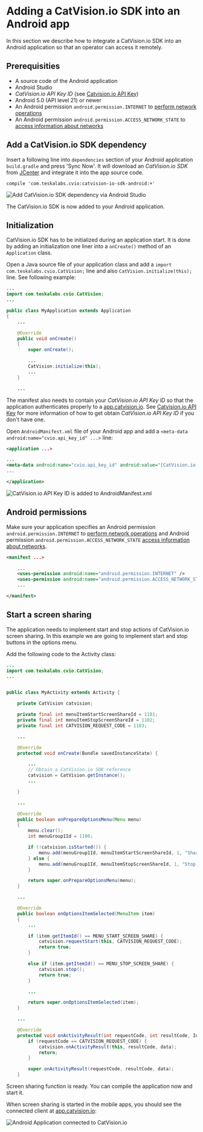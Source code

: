 # Adding a CatVision.io SDK into an Android app

In this section we describe how to integrate a CatVision.io SDK into an Android application so that an operator can access it remotely.

## Prerequisities

* A source code of the Android application
* Android Studio
* _CatVision.io API Key ID_ \(see [Catvision.io API Key](//get-started/api-key.md)\)
* Android 5.0 \(API level 21\) or newer
* An Android permission `android.permission.INTERNET` to [perform network operations](https://developer.android.com/training/basics/network-ops/connecting.html)
* An Android permission `android.permission.ACCESS_NETWORK_STATE` to [access information about networks](https://developer.android.com/reference/android/Manifest.permission.html#ACCESS_NETWORK_STATE)

## Add a CatVision.io SDK dependency

Insert a following line into `dependencies` section of your Android application `build.gradle` and press 'Sync Now'. It will download an _CatVision.io SDK_ from [JCenter](https://bintray.com/teskalabs/CatVision.io/catvision-io-sdk-android) and integrate it into the app source code.

```
compile 'com.teskalabs.cvio:catvision-io-sdk-android:+'
```

![Add CatVision.io SDK dependency via Android Studio](../assets/cvio_android_studio_dependencies.png)

The CatVision.io SDK is now added to your Android application.

## Initialization

CatVision.io SDK has to be initialized during an application start. It is done by adding an initialization one liner into a `onCreate()` method of an `Application` class.

Open a Java source file of your application class and add a `import com.teskalabs.cvio.CatVision;` line and also `CatVision.initialize(this);` line.  See following example:

```java
...
import com.teskalabs.cvio.CatVision;
...

public class MyApplication extends Application
{
    ...

    @Override
    public void onCreate()
    {
        super.onCreate();

        ...
        CatVision.initialize(this);
        ...
    }

    ...
```

The manifest also needs to contain your _CatVision.io API Key ID_ so that the application authenticates properly to a [app.catvision.io](https://app.catvision.io). See [Catvision.io API Key](//get-started/api-key.md) for more information of how to get obtain _CatVision.io API Key ID_ if you don't have one.

Open `AndroidManifest.xml` file of your Android app and add a `<meta-data android:name="cvio.api_key_id" ...>` line:

```xml
<application ...>

...
<meta-data android:name="cvio.api_key_id" android:value="[CatVision.io API Key ID]" />
...

</application>
```

![CatVision.io API Key ID is added to AndroidManifest.xml](../assets/cvio_android_studio_manifest.png)

## Android permissions

Make sure your application specifies an Android permission `android.permission.INTERNET` to [perform network operations](https://developer.android.com/training/basics/network-ops/connecting.html) and Android permission `android.permission.ACCESS_NETWORK_STATE` [access information about networks](https://developer.android.com/reference/android/Manifest.permission.html#ACCESS_NETWORK_STATE).

```xml
<manifest ...>

    ...
    <uses-permission android:name="android.permission.INTERNET" />
    <uses-permission android:name="android.permission.ACCESS_NETWORK_STATE" />
    ...

</manifest>
```

## Start a screen sharing

The application needs to implement start and stop actions of CatVision.io screen sharing. In this example we are going to implement start and stop buttons in the options menu.

Add the following code to the Activity class:

```java
...
import com.teskalabs.cvio.CatVision;
...


public class MyActivity extends Activity {

    private CatVision catvision;

    private final int menuItemStartScreenShareId = 1101;
    private final int menuItemStopScreenShareId = 1102;
    private final int CATVISION_REQUEST_CODE = 1103;

    ...

    @Override
    protected void onCreate(Bundle savedInstanceState) {

        ...
        // Obtain a CatVision.io SDK reference
        catvision = CatVision.getInstance();
        ...

    }

    ...

    @Override
    public boolean onPrepareOptionsMenu(Menu menu)
    {
        menu.clear();
        int menuGroup1Id = 1100;

        if (!catvision.isStarted()) {
            menu.add(menuGroup1Id, menuItemStartScreenShareId, 1, "Share screen");
        } else {
            menu.add(menuGroup1Id, menuItemStopScreenShareId, 1, "Stop sharing");
        }

        return super.onPrepareOptionsMenu(menu);
    }

    ...

    @Override
    public boolean onOptionsItemSelected(MenuItem item)
    {
        ...

        if (item.getItemId() == MENU_START_SCREEN_SHARE) {
            catvision.requestStart(this, CATVISION_REQUEST_CODE);
            return true;
        }

        else if (item.getItemId() == MENU_STOP_SCREEN_SHARE) {
            catvision.stop();
            return true;
        }

        ...

        return super.onOptionsItemSelected(item);
    }

    ...

    @Override
    protected void onActivityResult(int requestCode, int resultCode, Intent data) {
        if (requestCode == CATVISION_REQUEST_CODE) {
            catvision.onActivityResult(this, resultCode, data);
            return;
        }

        super.onActivityResult(requestCode, resultCode, data);
    }
```

Screen sharing function is ready. You can compile the application now and start it.

When screen sharing is started in the mobile apps, you should see the connected client at [app.catvision.io](https://app.catvision.io):

![Android Application connected to CatVision.io](../assets/cvio_android_emulator_share.png)

